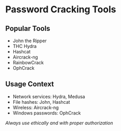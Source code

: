 # Password Cracking Tools

## Popular Tools
- John the Ripper
- THC Hydra  
- Hashcat
- Aircrack-ng
- RainbowCrack
- OphCrack

## Usage Context
- Network services: Hydra, Medusa
- File hashes: John, Hashcat
- Wireless: Aircrack-ng
- Windows passwords: OphCrack

*Always use ethically and with proper authorization*

